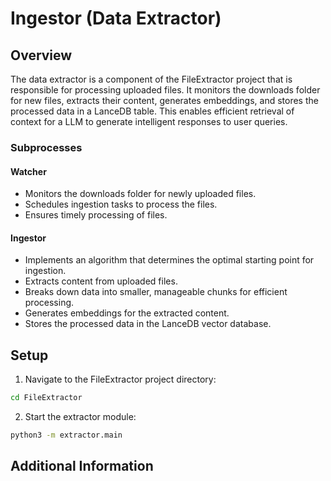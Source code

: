 # **Ingestor (Data Extractor)**

## **Overview**
The data extractor is a component of the FileExtractor project that is responsible for processing uploaded files. It monitors the downloads folder for new files, extracts their content, generates embeddings, and stores the processed data in a LanceDB table. This enables efficient retrieval of context for a LLM to generate intelligent responses to user queries.

### **Subprocesses**

#### **Watcher**
- Monitors the downloads folder for newly uploaded files.
- Schedules ingestion tasks to process the files.
- Ensures timely processing of files.

#### **Ingestor**
- Implements an algorithm that determines the optimal starting point for ingestion.
- Extracts content from uploaded files.
- Breaks down data into smaller, manageable chunks for efficient processing.
- Generates embeddings for the extracted content.
- Stores the processed data in the LanceDB vector database.


## **Setup**
1. Navigate to the FileExtractor project directory:
```zsh
cd FileExtractor
```

2. Start the extractor module:
```zsh
python3 -m extractor.main
```

## **Additional Information**


